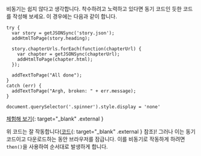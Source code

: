 
비동기는 쉽지 않다고 생각합니다. 착수하려고 노력하고 있다면 동기 코드인 듯한 코드를 작성해 보세요. 이 경우에는 다음과 같이 합니다.

    try {
      var story = getJSONSync('story.json');
      addHtmlToPage(story.heading);

      story.chapterUrls.forEach(function(chapterUrl) {
        var chapter = getJSONSync(chapterUrl);
        addHtmlToPage(chapter.html);
      });

      addTextToPage("All done");
    }
    catch (err) {
      addTextToPage("Argh, broken: " + err.message);
    }

    document.querySelector('.spinner').style.display = 'none'

[체험해 보기](https://googlesamples.github.io/web-fundamentals/fundamentals/getting-started/primers/sync-example.html){: target="_blank" .external }


위 코드는 잘 작동합니다([코드](https://github.com/googlesamples/web-fundamentals/blob/gh-pages/fundamentals/getting-started/primers/sync-example.html){: target="_blank" .external } 참조)!
그러나 이는 동기 코드이고 다운로드하는 동안 브라우저를 잠급니다. 이를 비동기로 작동하게
하려면 `then()`을 사용하여 순서대로 발생하게 합니다.

